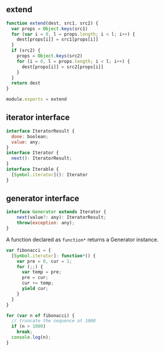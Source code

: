 extend
---
```js
function extend(dest, src1, src2) {
  var props = Object.keys(src1)
  for (var i = 0, l = props.length; i < l; i++) {
    dest[props[i]] = src1[props[i]]
  }
  if (src2) {
    props = Object.keys(src2)
    for (i = 0, l = props.length; i < l; i++) {
      dest[props[i]] = src2[props[i]]
    }
  }
  return dest
}

module.exports = extend
```
iterator interface
---
```js
interface IteratorResult {
  done: boolean;
  value: any;
}
interface Iterator {
  next(): IteratorResult;
}
interface Iterable {
  [Symbol.iterator](): Iterator
}
```
generator interface
---
```js
interface Generator extends Iterator {
    next(value?: any): IteratorResult;
    throw(exception: any);
}
```
A function declared as `function*` returns a Generator instance. 
```js
var fibonacci = {
  [Symbol.iterator]: function*() {
    var pre = 0, cur = 1;
    for (;;) {
      var temp = pre;
      pre = cur;
      cur += temp;
      yield cur;
    }
  }
}

for (var n of fibonacci) {
  // truncate the sequence at 1000
  if (n > 1000)
    break;
  console.log(n);
}
```
